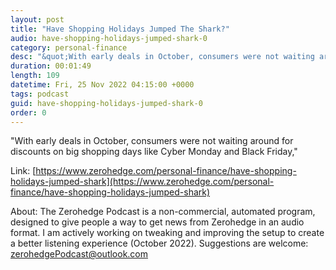 ```yaml
---
layout: post
title: "Have Shopping Holidays Jumped The Shark?"
audio: have-shopping-holidays-jumped-shark-0
category: personal-finance
desc: "&quot;With early deals in October, consumers were not waiting around for discounts on big shopping days like Cyber Monday and Black Friday,&quot;"
duration: 00:01:49
length: 109
datetime: Fri, 25 Nov 2022 04:15:00 +0000
tags: podcast
guid: have-shopping-holidays-jumped-shark-0
order: 0
---
```

&quot;With early deals in October, consumers were not waiting around for discounts on big shopping days like Cyber Monday and Black Friday,&quot;

Link: [https://www.zerohedge.com/personal-finance/have-shopping-holidays-jumped-shark](https://www.zerohedge.com/personal-finance/have-shopping-holidays-jumped-shark)

About: The Zerohedge Podcast is a non-commercial, automated program, designed to give people a way to get news from Zerohedge in an audio format.  I am actively working on tweaking and improving the setup to create a better listening experience (October 2022).  Suggestions are welcome: [zerohedgePodcast@outlook.com](mailto:zerohedgePodcast@outlook.com)